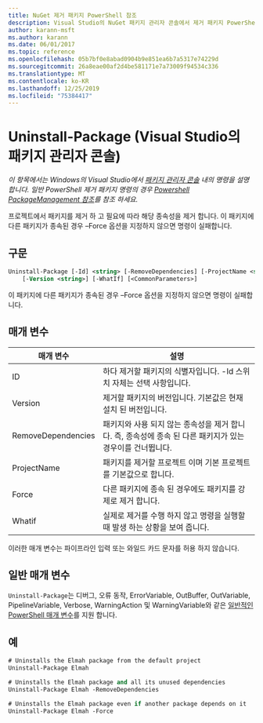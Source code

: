 ```yaml
---
title: NuGet 제거 패키지 PowerShell 참조
description: Visual Studio의 NuGet 패키지 관리자 콘솔에서 제거 패키지 PowerShell 명령에 대 한 참조입니다.
author: karann-msft
ms.author: karann
ms.date: 06/01/2017
ms.topic: reference
ms.openlocfilehash: 05b7bf0e8abad0904b9e851ea6b7a5317e74229d
ms.sourcegitcommit: 26a8eae00af2d4be581171e7a73009f94534c336
ms.translationtype: MT
ms.contentlocale: ko-KR
ms.lasthandoff: 12/25/2019
ms.locfileid: "75384417"
---
```

# <a name="uninstall-package-package-manager-console-in-visual-studio"></a>Uninstall-Package (Visual Studio의 패키지 관리자 콘솔)

*이 항목에서는 Windows의 Visual Studio에서 [패키지 관리자 콘솔](../../consume-packages/install-use-packages-powershell.md) 내의 명령을 설명 합니다. 일반 PowerShell 제거 패키지 명령의 경우 [Powershell PackageManagement 참조](/powershell/module/packagemanagement/?view=powershell-6)를 참조 하세요.*

프로젝트에서 패키지를 제거 하 고 필요에 따라 해당 종속성을 제거 합니다. 이 패키지에 다른 패키지가 종속된 경우 –Force 옵션을 지정하지 않으면 명령이 실패합니다.

## <a name="syntax"></a>구문

```ps
Uninstall-Package [-Id] <string> [-RemoveDependencies] [-ProjectName <string>] [-Force]
    [-Version <string>] [-WhatIf] [<CommonParameters>]
```

이 패키지에 다른 패키지가 종속된 경우 –Force 옵션을 지정하지 않으면 명령이 실패합니다.

## <a name="parameters"></a>매개 변수

| 매개 변수 | 설명 |
| --- | --- |
| ID | 하다 제거할 패키지의 식별자입니다. -Id 스위치 자체는 선택 사항입니다. |
| Version | 제거할 패키지의 버전입니다. 기본값은 현재 설치 된 버전입니다. |
| RemoveDependencies | 패키지와 사용 되지 않는 종속성을 제거 합니다. 즉, 종속성에 종속 된 다른 패키지가 있는 경우이를 건너뜁니다. |
| ProjectName | 패키지를 제거할 프로젝트 이며 기본 프로젝트를 기본값으로 합니다. |
| Force | 다른 패키지에 종속 된 경우에도 패키지를 강제로 제거 합니다. |
| Whatif | 실제로 제거를 수행 하지 않고 명령을 실행할 때 발생 하는 상황을 보여 줍니다. |

이러한 매개 변수는 파이프라인 입력 또는 와일드 카드 문자를 허용 하지 않습니다.

## <a name="common-parameters"></a>일반 매개 변수

`Uninstall-Package`는 디버그, 오류 동작, ErrorVariable, OutBuffer, OutVariable, PipelineVariable, Verbose, WarningAction 및 WarningVariable와 같은 [일반적인 PowerShell 매개 변수](https://go.microsoft.com/fwlink/?LinkID=113216)를 지원 합니다.

## <a name="examples"></a>예

```ps
# Uninstalls the Elmah package from the default project
Uninstall-Package Elmah

# Uninstalls the Elmah package and all its unused dependencies
Uninstall-Package Elmah -RemoveDependencies 

# Uninstalls the Elmah package even if another package depends on it
Uninstall-Package Elmah -Force
```
